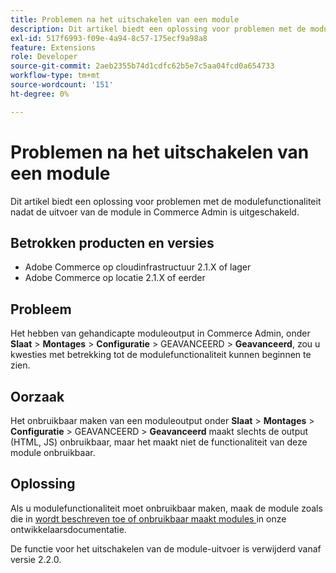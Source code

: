 ```yaml
---
title: Problemen na het uitschakelen van een module
description: Dit artikel biedt een oplossing voor problemen met de modulefunctionaliteit nadat de uitvoer van de module in Commerce Admin is uitgeschakeld.
exl-id: 517f6993-f09e-4a94-8c57-175ecf9a98a8
feature: Extensions
role: Developer
source-git-commit: 2aeb2355b74d1cdfc62b5e7c5aa04fcd0a654733
workflow-type: tm+mt
source-wordcount: '151'
ht-degree: 0%

---
```


# Problemen na het uitschakelen van een module

Dit artikel biedt een oplossing voor problemen met de modulefunctionaliteit nadat de uitvoer van de module in Commerce Admin is uitgeschakeld.

## Betrokken producten en versies

* Adobe Commerce op cloudinfrastructuur 2.1.X of lager
* Adobe Commerce op locatie 2.1.X of eerder

## Probleem

Het hebben van gehandicapte moduleoutput in Commerce Admin, onder **Slaat** > **Montages** > **Configuratie** > GEAVANCEERD > **Geavanceerd**, zou u kwesties met betrekking tot de modulefunctionaliteit kunnen beginnen te zien.

## Oorzaak

Het onbruikbaar maken van een moduleoutput onder **Slaat** > **Montages** > **Configuratie** > GEAVANCEERD > **Geavanceerd** maakt slechts de output (HTML, JS) onbruikbaar, maar het maakt niet de functionaliteit van deze module onbruikbaar.

## Oplossing

Als u modulefunctionaliteit moet onbruikbaar maken, maak de module zoals die in [ wordt beschreven toe of onbruikbaar maakt modules ](https://experienceleague.adobe.com/nl/docs/commerce-operations/installation-guide/tutorials/manage-modules) in onze ontwikkelaarsdocumentatie.

De functie voor het uitschakelen van de module-uitvoer is verwijderd vanaf versie 2.2.0.
